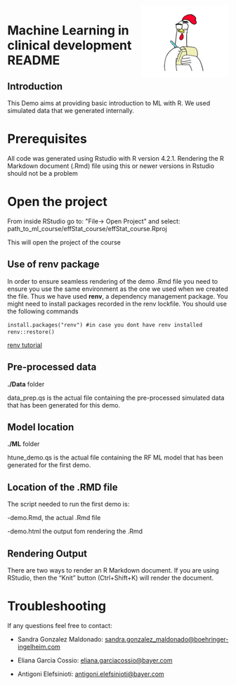                                              
<img src="readme.PNG" width="200" align="right" />

# Machine Learning in clinical development README

## Introduction

This Demo aims at providing basic introduction to ML with R. We used simulated data that we generated internally. 

# Prerequisites

All code was generated using Rstudio with R version 4.2.1.  Rendering the R Markdown document (.Rmd) file using this or newer versions in Rstudio should not be a problem

# Open the project 

From inside RStudio go to: "File-> Open Project" and select: path_to_ml_course/effStat_course/effStat_course.Rproj

This will open the project of the course

## Use of renv package

In order to ensure seamless rendering of the demo .Rmd file you need to ensure you use the same environment as the one we used when we created the file. Thus we have used **renv**, a dependency management package. 
You might need to install packages recorded in the renv lockfile.
You should use the following commands

```
install.packages("renv") #in case you dont have renv installed
renv::restore()
```
[renv tutorial](https://rstudio.github.io/renv/articles/renv.html)

## Pre-processed data

**./Data** folder

data_prep.qs is the actual file containing the pre-processed simulated data that has been generated for this demo. 

## Model location

**./ML** folder

htune_demo.qs is the actual file containing the RF ML model that has been generated for the first demo. 

## Location of the .RMD file

The script needed to run the first demo is:


-demo.Rmd, the actual .Rmd file

-demo.html the output fom rendering the .Rmd

## Rendering Output

There are two ways to render an R Markdown document. If you are using RStudio, then the “Knit” button (Ctrl+Shift+K) will render the document.

# Troubleshooting

If any questions feel free to contact:


- Sandra Gonzalez Maldonado: <sandra.gonzalez_maldonado@boehringer-ingelheim.com>

- Eliana Garcia Cossio: <eliana.garciacossio@bayer.com>

- Antigoni Elefsinioti: <antigoni.elefsinioti@bayer.com>


  
